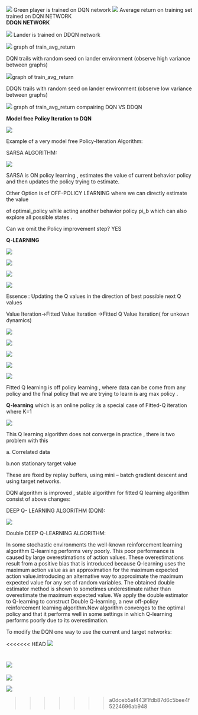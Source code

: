![](.//media/dqn_ping.gif?style=centerme)
Green player is trained on DQN network 
![](.//media/dqn_ping.png?style=centerme)
Average return on training set trained on DQN NETWORK</br>
**DDQN NETWORK**

![](.//media/DDQN.gif?style=centerme)
Lander is trained on DDQN network

![](.//media/image1.png)
graph of train\_avg\_return

DQN trails with random seed on lander environment (observe high variance
between graphs)

![](.//media/image2.png)graph of train\_avg\_return

DDQN trails with random seed on lander environment (observe low variance
between graphs)

![](.//media/image3.png) graph of train\_avg\_return compairing DQN VS
DDQN

**Model free Policy Iteration to DQN**

![](.//media/image4.png)

Example of a very model free Policy-Iteration Algorithm:

SARSA ALGORITHM:

![](.//media/image5.png)

SARSA is ON policy learning , estimates the value of current behavior
policy and then updates the policy trying to estimate.

Other Option is of OFF-POLICY LEARNING where we can directly estimate
the value

of optimal\_policy while acting another behavior policy pi\_b which can
also explore all possible states .

Can we omit the Policy improvement step? YES

**<span class="underline">Q-LEARNING</span>**

![](.//media/image6.png)

![](.//media/image7.png)

![](.//media/image9.png)

![](.//media/image10.png)

Essence : Updating the Q values in the direction of best possible next Q
values

Value Iteration-\>Fitted Value Iteration -\>Fitted Q Value Iteration(
for unkown dynamics)

![](.//media/image11.png)

![](.//media/image12.png)

![](.//media/image13.png)

![](.//media/image14.png)

![](.//media/image15.png)

Fitted Q learning is off policy learning , where data can be come from
any policy and the final policy that we are trying to learn is arg max
policy .

**Q-learning** which is an online policy :is a special case of Fitted-Q
iteration where K=1

![](.//media/image16.png)

This Q learning algorithm does not converge in practice , there is two
problem with this

a. Correlated data

b.non stationary target value

These are fixed by replay buffers, using mini – batch gradient descent
and using target networks.

DQN algorithm is improved , stable algorithm for fitted Q learning
algorithm consist of above changes:

DEEP Q- LEARNING ALGORITHM (DQN):

![](.//media/image17.png)

Double DEEP Q-LEARNING ALGORITHM:

In some stochastic environments the well-known reinforcement learning
algorithm Q-learning performs very poorly. This poor performance is
caused by large overestimations of action values. These overestimations
result from a positive bias that is introduced because Q-learning uses
the maximum action value as an approximation for the maximum expected
action value.introducing an alternative way to approximate the maximum
expected value for any set of random variables. The obtained double
estimator method is shown to sometimes underestimate rather than
overestimate the maximum expected value. We apply the double estimator
to Q-learning to construct Double Q-learning, a new off-policy
reinforcement learning algorithm.New algorithm converges to the optimal
policy and that it performs well in some settings in which Q-learning
performs poorly due to its overestimation.

To modify the DQN one way to use the current and target networks:

<<<<<<< HEAD
![](.//media/image18.png)

![](.//media/image19.png)
=======
![](.//media/image14.png)

![](.//media/image15.png)


>>>>>>> a0dceb5af443f1fdb87d6c5bee4f5224696ab948
